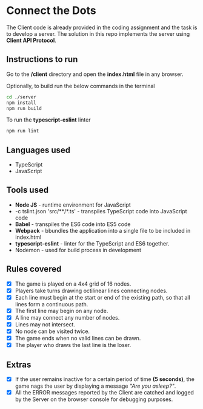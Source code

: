 # Connect the Dots

The Client code is already provided in the coding assignment and the task is to develop a server. The solution in this repo implements the server using **Client API Protocol**.

## Instructions to run
Go to the **/client** directory and open the **index.html** file in any browser.

Optionally, to build run the below commands in the terminal
```sh
cd ./server
npm install
npm run build
```
To run the **typescript-eslint** linter
```sh
npm run lint
```

## Languages used
- TypeScript
- JavaScript

## Tools used
- **Node JS** - runtime environment for JavaScript
- -c tslint.json 'src/**/*.ts' - transpiles TypeScript code into JavaScript code
- **Babel** - transpiles the ES6 code into ES5 code
- **Webpack** - bbundles the application into a single file to be included in index.html
- **typescript-eslint** - linter for the TypeScript and ES6 together.
- Nodemon - used for build process in development

## Rules covered
- [x] The game is played on a 4x4 grid of 16 nodes.
- [x] Players take turns drawing octilinear lines connecting nodes.
- [x] Each line must begin at the start or end of the existing path, so that all
lines form a continuous path.
- [x] The first line may begin on any node.
- [x] A line may connect any number of nodes.
- [x] Lines may not intersect.
- [x] No node can be visited twice.
- [x] The game ends when no valid lines can be drawn.
- [x] The player who draws the last line is the loser.

## Extras
- [x] If the user remains inactive for a certain period of time **(5 seconds)**, the game nags the user by displaying a message *"Are you asleep?"*.
- [x] All the ERROR messages reported by the Client are catched and logged by the Server on the browser console for debugging purposes.
